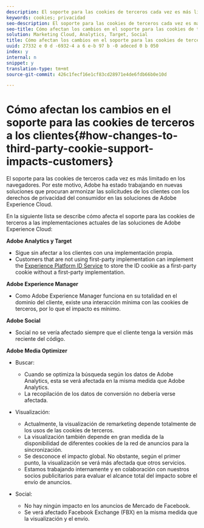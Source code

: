 ```yaml
---
description: El soporte para las cookies de terceros cada vez es más limitado en los navegadores. Por este motivo, Adobe ha estado trabajando en nuevas soluciones que procuran armonizar las solicitudes de los clientes con los derechos de privacidad del consumidor en las soluciones de Adobe Experience Cloud.
keywords: cookies; privacidad
seo-description: El soporte para las cookies de terceros cada vez es más limitado en los navegadores. Por este motivo, Adobe ha estado trabajando en nuevas soluciones que procuran armonizar las solicitudes de los clientes con los derechos de privacidad del consumidor en las soluciones de Adobe Experience Cloud.
seo-title: Cómo afectan los cambios en el soporte para las cookies de terceros a los clientes
solution: Marketing Cloud, Analytics, Target, Social
title: Cómo afectan los cambios en el soporte para las cookies de terceros a los clientes
uuid: 27332 e 0 d -6932-4 a 6 e-b 97 b -0 adeced 0 b 050
index: y
internal: n
snippet: y
translation-type: tm+mt
source-git-commit: 426c1fecf16e1cf83cd28971e4de6fdb66b0e10d

---
```



# Cómo afectan los cambios en el soporte para las cookies de terceros a los clientes{#how-changes-to-third-party-cookie-support-impacts-customers}

El soporte para las cookies de terceros cada vez es más limitado en los navegadores. Por este motivo, Adobe ha estado trabajando en nuevas soluciones que procuran armonizar las solicitudes de los clientes con los derechos de privacidad del consumidor en las soluciones de Adobe Experience Cloud.

En la siguiente lista se describe cómo afecta el soporte para las cookies de terceros a las implementaciones actuales de las soluciones de Adobe Experience Cloud:

**Adobe Analytics y Target**

* Sigue sin afectar a los clientes con una implementación propia. 
* Customers that are not using first-party implementation can implement the [Experience Platform ID Service](https://docs.adobe.com/content/help/en/id-service/using/implementation-guides/implementation-guides.html) to store the ID cookie as a first-party cookie without a first-party implementation.

**Adobe Experience Manager**

* Como Adobe Experience Manager funciona en su totalidad en el dominio del cliente, existe una interacción mínima con las cookies de terceros, por lo que el impacto es mínimo. 

**Adobe Social**

* Social no se vería afectado siempre que el cliente tenga la versión más reciente del código.

**Adobe Media Optimizer**

* Buscar:

   * Cuando se optimiza la búsqueda según los datos de Adobe Analytics, esta se verá afectada en la misma medida que Adobe Analytics.
   * La recopilación de los datos de conversión no debería verse afectada.

* Visualización:

   * Actualmente, la visualización de remarketing depende totalmente de los usos de las cookies de terceros.
   * La visualización también depende en gran medida de la disponibilidad de diferentes cookies de la red de anuncios para la sincronización.
   * Se desconoce el impacto global. No obstante, según el primer punto, la visualización se verá más afectada que otros servicios.
   * Estamos trabajando internamente y en colaboración con nuestros socios publicitarios para evaluar el alcance total del impacto sobre el envío de anuncios.

* Social:

   * No hay ningún impacto en los anuncios de Mercado de Facebook.
   * Se verá afectado Facebook Exchange (FBX) en la misma medida que la visualización y el envío.

